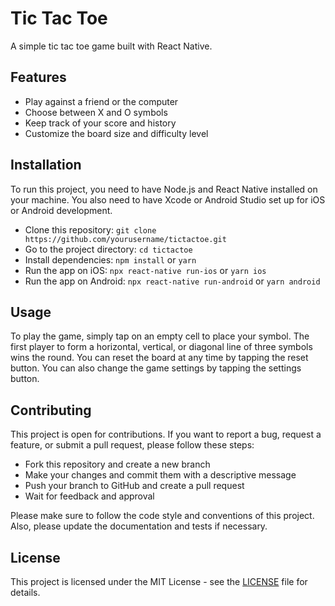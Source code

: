 # Tic Tac Toe

A simple tic tac toe game built with React Native.

## Features

- Play against a friend or the computer
- Choose between X and O symbols
- Keep track of your score and history
- Customize the board size and difficulty level

## Installation

To run this project, you need to have Node.js and React Native installed on your machine. You also need to have Xcode or Android Studio set up for iOS or Android development.

- Clone this repository: `git clone https://github.com/yourusername/tictactoe.git`
- Go to the project directory: `cd tictactoe`
- Install dependencies: `npm install` or `yarn`
- Run the app on iOS: `npx react-native run-ios` or `yarn ios`
- Run the app on Android: `npx react-native run-android` or `yarn android`

## Usage

To play the game, simply tap on an empty cell to place your symbol. The first player to form a horizontal, vertical, or diagonal line of three symbols wins the round. You can reset the board at any time by tapping the reset button. You can also change the game settings by tapping the settings button.

## Contributing

This project is open for contributions. If you want to report a bug, request a feature, or submit a pull request, please follow these steps:

- Fork this repository and create a new branch
- Make your changes and commit them with a descriptive message
- Push your branch to GitHub and create a pull request
- Wait for feedback and approval

Please make sure to follow the code style and conventions of this project. Also, please update the documentation and tests if necessary.

## License

This project is licensed under the MIT License - see the [LICENSE](LICENSE) file for details.
